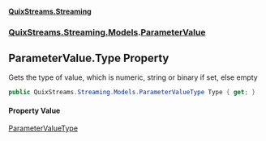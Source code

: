 #### [QuixStreams.Streaming](index.md 'index')
### [QuixStreams.Streaming.Models](QuixStreams.Streaming.Models.md 'QuixStreams.Streaming.Models').[ParameterValue](ParameterValue.md 'QuixStreams.Streaming.Models.ParameterValue')

## ParameterValue.Type Property

Gets the type of value, which is numeric, string or binary if set, else empty

```csharp
public QuixStreams.Streaming.Models.ParameterValueType Type { get; }
```

#### Property Value
[ParameterValueType](ParameterValueType.md 'QuixStreams.Streaming.Models.ParameterValueType')